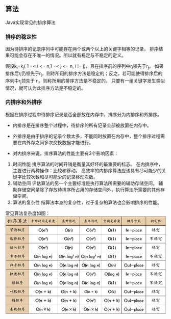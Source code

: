 ## 算法
Java实现常见的排序算法

### 排序的稳定性
因为待排序的记录序列中可能存在两个或两个以上的关键字相等的记录， 排序结果可能会存在不唯一的情况。所以就有稳定与不稳定的定义。

假设k<sub>i</sub>=k<sub>j</sub>( 1 =< i <= n,1 =< j <= n, i != j)，且在排序前的序列中r<sub>i</sub>领先于r<sub>j</sub>。
如果排序后r<sub>i</sub>仍领先于r<sub>j</sub>，则称所用的排序方法是稳定的；反之，若可能使得排序后的序列中r<sub>j</sub>领先于
r<sub>i</sub>，则称所用的排序方法是不稳定的。
只要有一组关键字发生类似情况，就可认为此排序方法是不稳定的。

### 内排序和外排序
根据在排序过程中待排序记录是否全部放在内存中，排序分为内排序和外排序。

* 内排序是在排序整个过程中，待排序的所有记录全部被放置在内存中。

* 外排序是由于排序的记录个数太多，不能同时放置在内存中，整个排序过程需要在内外存之间多次交换数据才能进行。

* 对内排序来说，排序算法的性能主要有3个影响因素：

1. 时间性能
排序算法的时间开销是衡量其好坏的最重要的标志。
在内排序中，主要进行两种操作：比较和移动。
高效率的内排序算法应该具有尽可能少的关键字比较次数和尽可能少的记录移动次数。
2. 辅助空间
评估算法的另一个主要标准是执行算法所需要的辅助存储空间。
辅助存储空间是除了存放待排序所占用的存储空间外，执行算法所需要的其他存储空间。
3. 算法的复杂性
指算法本身的复杂性，过于复杂的算法也会影响排序的性能。

常见算法复杂度如图：
![image](common_sort_algorithm_o.jpg)

